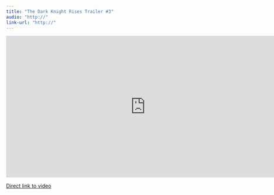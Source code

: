```yaml
---
title: "The Dark Knight Rises Trailer #3"
audio: "http://"
link-url: "http://"
---
```

<p><iframe width="759" height="386" src="http://www.youtube.com/embed/g8evyE9TuYk" frameborder="0" allowfullscreen></iframe></p>
<p><a href="http://www.youtube.com/watch?feature=player_embedded&amp;v=g8evyE9TuYk">Direct link to video</a></p>

